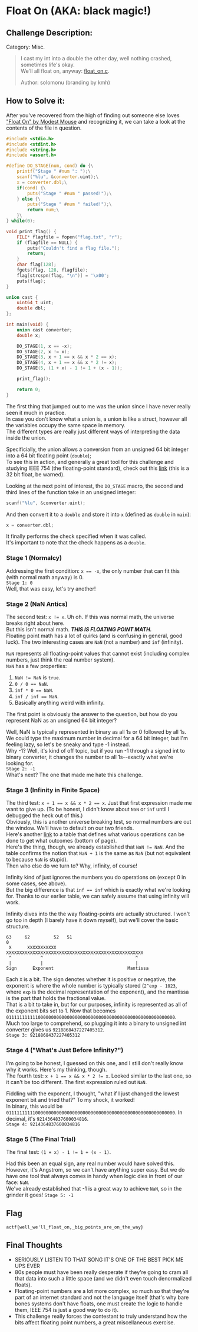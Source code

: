 # Float On (AKA: black magic!)
## Challenge Description:
Category: Misc.

> I cast my int into a double the other day, well nothing crashed, sometimes life's okay.  
> We'll all float on, anyway: [float_on.c](https://github.com/enh-code/CTF-writeups/edit/main/angstromCTF/2021/float_on.c).  
> 
> Author: solomonu (branding by kmh)

## How to Solve it:
After you've recovered from the high of finding out someone else loves ["Float On" by Modest Mouse](https://www.youtube.com/watch?v=CTAud5O7Qqk) and recognizing it, we can take a look at the contents of the file 
in question.
```c
#include <stdio.h>
#include <stdint.h>
#include <string.h>
#include <assert.h>

#define DO_STAGE(num, cond) do {\
    printf("Stage " #num ": ");\
    scanf("%lu", &converter.uint);\
    x = converter.dbl;\
    if(cond) {\
        puts("Stage " #num " passed!");\
    } else {\
        puts("Stage " #num " failed!");\
        return num;\
    }\
} while(0);

void print_flag() {
    FILE* flagfile = fopen("flag.txt", "r");
    if (flagfile == NULL) {
        puts("Couldn't find a flag file.");
        return;
    }
    char flag[128];
    fgets(flag, 128, flagfile);
    flag[strcspn(flag, "\n")] = '\x00';
    puts(flag);
}

union cast {
    uint64_t uint;
    double dbl;
};

int main(void) {
    union cast converter;
    double x;

    DO_STAGE(1, x == -x);
    DO_STAGE(2, x != x);
    DO_STAGE(3, x + 1 == x && x * 2 == x);
    DO_STAGE(4, x + 1 == x && x * 2 != x);
    DO_STAGE(5, (1 + x) - 1 != 1 + (x - 1));

    print_flag();

    return 0;
}
```

The first thing that jumped out to me was the union since I have never really seen it much in practice.  
In case you don't know what a union is, a union is like a struct, however all the variables occupy the same space in memory.  
The different types are really just different ways of interpreting the data inside the union.  
  
Specificially, the union allows a conversion from an unsigned 64 bit integer into a 64 bit floating point (`double`);  
To see this in action, and generally a great tool for this challenge and studying IEEE 754 (the floating-point standard), check out this [link](https://www.h-schmidt.net/FloatConverter/IEEE754.html) (this is a 32 bit float, be warned).
  
Looking at the next point of interest, the `DO_STAGE` macro, the second and third lines of the function take in an unsigned integer:
```c
scanf("%lu", &converter.uint);
```
And then convert it to a `double` and store it into `x` (defined as `double` in `main`):
```c
x = converter.dbl;
```
It finally performs the check specified when it was called.  
It's important to note that the check happens as a `double`.  

### Stage 1 (Normalcy)
Addressing the first condition: `x == -x`, the only number that can fit this (with normal math anyway) is 0.  
`Stage 1: 0`  
Well, that was easy, let's try another!  

### Stage 2 (NaN Antics)
The second test: `x != x`. Uh oh. If this was normal math, the universe breaks right about here.  
But this isn't normal math. ***THIS IS FLOATING POINT MATH.***  
Floating point math has a lot of quirks (and is confusing in general, good luck). The two interesting cases are `NaN` (not a number) and `inf` (infinity).  
  
`NaN` represents all floating-point values that cannot exist (including complex numbers, just think the real number system).  
`NaN` has a few properties:
  1. `NaN != NaN` is `true`.
  2. `0 / 0 == NaN`.
  3. `inf * 0 == NaN`.
  4. `inf / inf == NaN`.
  5. Basically anything weird with infinity.  

The first point is obviously the answer to the question, but how do you represent NaN as an unsigned 64 bit integer?

Well, NaN is typically represented in binary as all 1s or 0 followed by all 1s. We could type the maximum number in decimal for a 64 bit integer, but I'm feeling lazy, so let's be sneaky and type -1 instead.  
Why -1? Well, it's kind of off topic, but if you run -1 through a signed int to binary converter, it changes the number to all 1s--exactly what we're looking for.  
`Stage 2: -1`  
What's next? The one that made me hate this challenge.  
  
### Stage 3 (Infinity in Finite Space)
The third test: `x + 1 == x && x * 2 == x`. Just that first expression made me want to give up. (To be honest, I didn't know about `NaN` or `inf` until I debugged the heck out of this.)  
Obviously, this is another universe breaking test, so normal numbers are out the window. We'll have to default on our two friends.  
Here's another [link](https://www.cs.uaf.edu/2012/fall/cs301/lecture/10_24_weirdfloat.html) to a table that defines what various operations can be done to get what outcomes (bottom of page).  
Here's the thing, though, we already established that `NaN != NaN`. And the table confirms the notion that `NaN + 1` is the same as `NaN` (but not equivalent to because `NaN` is stupid).  
Then who else do we turn to? Why, infinity, of course!  
  
Infinity kind of just ignores the numbers you do operations on (except 0 in some cases, see above).  
But the big difference is that `inf == inf` which is exactly what we're looking for. Thanks to our earlier table, we can safely assume that using infinity will work.  

Infinity dives into the the way floating-points are actually structured. I won't go too in depth (I barely have it down myself), but we'll cover the basic structure.
```
63     62         52   51                                                  0
 X      XXXXXXXXXXX     XXXXXXXXXXXXXXXXXXXXXXXXXXXXXXXXXXXXXXXXXXXXXXXXXXXX
 ^           ^                                   ^
 |           |                                   |
Sign      Exponent                            Mantissa
```
Each `X` is a bit. The sign denotes whether it is positive or negative, the exponent is where the whole number is typically stored (`2^exp - 1023`, where `exp` is the decimal representation of the exponent), and the mantissa is the part that holds the fractional value.  
That is a bit to take in, but for our purposes, infinity is represented as all of the exponent bits set to 1. Now that becomes `0111111111110000000000000000000000000000000000000000000000000000`.  
Much too large to comprehend, so plugging it into a binary to unsigned int converter gives us `9218868437227405312`.  
`Stage 3: 9218868437227405312`  
  
### Stage 4 ("What's Just Before Infinity?")
I'm going to be honest, I guessed on this one, and I still don't really know why it works. Here's my thinking, though.  
The fourth test: `x + 1 == x && x * 2 != x`. Looked similar to the last one, so it can't be too different. The first expression ruled out `NaN`.
  
Fiddling with the exponent, I thought, "what if I just changed the lowest exponent bit and tried that?" To my shock, it worked!  
In binary, this would be `0111111111100000000000000000000000000000000000000000000000000000`. In decimal, it's `9214364837600034816`.  
`Stage 4: 9214364837600034816`  
  
### Stage 5 (The Final Trial)
The final test: `(1 + x) - 1 != 1 + (x - 1)`.

Had this been an equal sign, any real number would have solved this. However, it's Angstrom, so we can't have anything super easy. But we do have one tool that always comes in handy when logic dies in front of our face: `NaN`.  
We've already established that -1 is a great way to achieve `NaN`, so in the grinder it goes!
`Stage 5: -1`

## Flag
`actf{well_we'll_float_on,_big_points_are_on_the_way}`  
  
## Final Thoughts
 - SERIOUSLY LISTEN TO THAT SONG IT'S ONE OF THE BEST PICK ME UPS EVER
 - 80s people must have been really desperate if they're going to cram all that data into such a little space (and we didn't even touch denormalized floats).
 - Floating-point numbers are a lot more complex, so much so that they're part of an internet standard and not the language itself (that's why bare bones systems don't have floats, one must create the logic to handle them, IEEE 754 is just a good way to do it).
 - This challenge really forces the contestant to truly understand how the bits affect floating point numbers, a great miscellaneous exercise.

